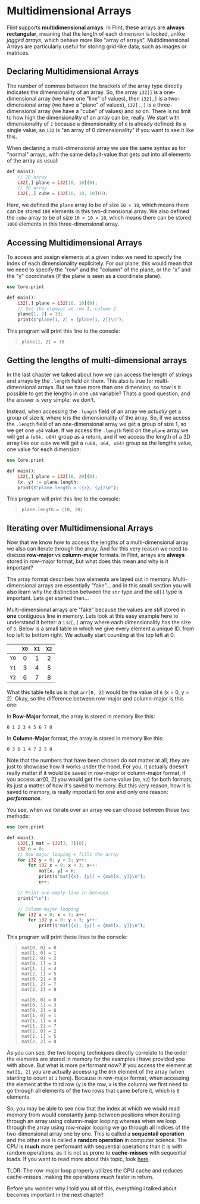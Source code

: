 # Multidimensional Arrays

Flint supports **multidimensional arrays**. In Flint, these arrays are **always rectangular**, meaning that the length of each dimension is locked, unlike _jagged arrays_, which behave more like "array of arrays". Multidimensional Arrays are particularly useful for storing grid-like data, such as images or matrices.

## Declaring Multidimensional Arrays

The number of commas between the brackets of the array type directly indicates the dimensionality of an array. So, the array `i32[]` is a one-dimensional array (we have one "line" of values), then `i32[,]` is a two-dimensional array (we have a "plane" of values), `i32[,,]` is a three-dimensional array (we have a "cube" of values) and so on. There is no limit to how high the dimensionality of an array can be, really. We start with dimensionality of `1` because a dimensionality of `0` is already defined: its a single value, so `i32` is "an array of 0 dimensionality" if you want to see it like this.

When declaring a multi-dimensional array we use the same syntax as for "normal" arrays, with the same default-value that gets put into all elements of the array as usual:

```rs
def main():
    // 2D array
    i32[,] plane = i32[10, 10](0);
    // 3D array
    i32[,,] cube = i32[10, 10, 10](0);
```

Here, we defined the `plane` array to be of size `10 × 10`, which means there can be stored `100` elements in this two-dimensional array. We also defined the `cube` array to be of size `10 × 10 × 10`, which means there can be stored `1000` elements in this three-dimensional array.

## Accessing Multidimensional Arrays

To access and assign elements at a given index we need to specify the index of each dimensionality explicitely. For our plane, this would mean that we need to specify the "row" and the "column" of the plane, or the "x" and the "y" coordinates (if the plane is seen as a coordinate plane).

```rs
use Core.print

def main():
    i32[,] plane = i32[10, 10](0);
    // Set the element at row 1, column 2
    plane[1, 2] = 10;
    print($"plane[1, 2] = {plane[1, 2]}\n");
```

This program will print this line to the console:

> ```
> plane[1, 2] = 10
> ```

## Getting the lengths of multi-dimensional arrays

In the last chapter we talked about how we can access the length of strings and arrays by the `.length` field on them. This also is true for multi-dimensional arrays. But we have more than one dimension, so how is it possible to get the lengths in one `u64` variable? Thats a good question, and the answer is very simple: we don't.

Instead, when accessing the `.length` field of an array we _actually_ get a group of size `N`, where `N` is the dimensionality of the array. So, if we access the `.length` field of an one-dimensional array we get a group of size 1, so we get one `u64` value. If we access the `.length` field on the `plane` array we will get a `(u64, u64)` group as a return, and if we access the length of a 3D array like our `cube` we will get a `(u64, u64, u64)` group as the lengths value, one value for each dimension:

```rs
use Core.print

def main():
    i32[,] plane = i32[10, 20](0);
    (x, y) := plane.length;
    print($"plane.length = ({x}, {y})\n");
```

This program will print this line to the console:

> ```
> plane.length = (10, 20)
> ```

## Iterating over Multidimensional Arrays

Now that we know how to access the lengths of a multi-dimensional array we also can iterate through the array. And for this very reason we need to discuss **row-major** vs **column-major** formats. In Flint, arrays are **always** stored in row-major format, but what does this mean and why is it important?

The array format describes how elements are layed out in memory. Multi-dimensional arrays are essentially "fake"... and in this small section you will also learn why the distinction between the `str` type and the `u8[]` type is important. Lets get started then...

Multi-dimensional arrays are "fake" because the values are _still_ stored in **one** contiguous line in memory. Lets look at this easy example here to understand it better: a `i32[,]` array where each dimensionality has the size of `3`. Below is a small table in which we give every element a unique ID, from top left to bottom right. We actually start counting at the top left at 0:

|      | `X0` | `X1` | `X2` |
| :--: | :--: | :--: | :--: |
| `Y0` |  0   |  1   |  2   |
| `Y1` |  3   |  4   |  5   |
| `Y2` |  6   |  7   |  8   |

What this table tells us is that `arr[0, 2]` would be the value of `6` (x = 0, y = 2). Okay, so the difference between row-major and column-major is this one:

In **Row-Major** format, the array is stored in memory like this:

```
0 1 2 3 4 5 6 7 8
```

In **Column-Major** format, the array is stored in memory like this:

```
0 3 6 1 4 7 2 5 8
```

Note that the numbers that have been chosen do not matter at all, they are just to showcase how it works under the hood. For you, it actually doesn't really matter if it would be saved in row-major or column-major format, if you access arr[0, 2] you would get the same value (`X0`, `Y2`) for both formats, its just a matter of how it's saved to memory. But this very reason, how it is saved to memory, is really important for one and only one reason: **_performance_**.

You see, when we iterate over an array we can choose between those two methods:

```rs
use Core.print

def main():
    i32[,] mat = i32[3, 3](0);
    i32 n = 0;
    // Row-major looping + fills the array
    for i32 y = 0; y < 3; y++:
        for i32 x = 0; x < 3; x++:
            mat[x, y] = n;
            print($"mat[{x}, {y}] = {mat[x, y]}\n");
            n++;

    // Print one empty line in between
    print("\n");

    // Column-major looping
    for i32 x = 0; x < 3; x++:
        for i32 y = 0; y < 3; y++:
            print($"mat[{x}, {y}] = {mat[x, y]}\n");
```

This program will print these lines to the console:

> ```
> mat[0, 0] = 0
> mat[1, 0] = 1
> mat[2, 0] = 2
> mat[0, 1] = 3
> mat[1, 1] = 4
> mat[2, 1] = 5
> mat[0, 2] = 6
> mat[1, 2] = 7
> mat[2, 2] = 8
>
> mat[0, 0] = 0
> mat[0, 1] = 3
> mat[0, 2] = 6
> mat[1, 0] = 1
> mat[1, 1] = 4
> mat[1, 2] = 7
> mat[2, 0] = 2
> mat[2, 1] = 5
> mat[2, 2] = 8
> ```

As you can see, the two looping techniques directly correlate to the order the elements are stored in memory for the examples i have provided you with above. But what is more performant now? If you access the element at `mat[1, 2]` you are actually accessing the `8th` element of the array (when starting to count at `1` here). Because in row-major format, when accessing the element at the third row (y is the row, x is the column) we first need to go through all elements of the two rows that came before it, which is `6` elements.

So, you may be able to see now that the index at which we would read memory from would constantly jump between positions when iterating through an array using column-major looping whereas when we loop through the array using row-major looping we go through all indices of the two-dimensional array one by one. This is called a **sequentail operation** and the other one is called a **random operation** in computer science. The CPU is **much** more performant with sequential operations than it is with random operations, as it is not as prone to **cache-misses** with sequential loads. If you want to read more about this topic, look [here](https://www.hostinger.com/uk/tutorials/cache-miss).

TLDR: The row-major loop properly utilizes the CPU cache and reduces cache-misses, making the operations _much_ faster in return.

Before you wonder why i told you all of this, everything i talked about becomes important in the next chapter!

